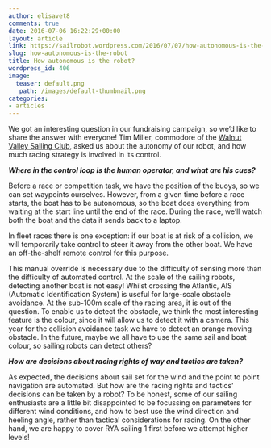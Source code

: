 ```yaml
---
author: elisavet8
comments: true
date: 2016-07-06 16:22:29+00:00
layout: article
link: https://sailrobot.wordpress.com/2016/07/07/how-autonomous-is-the-robot/
slug: how-autonomous-is-the-robot
title: How autonomous is the robot?
wordpress_id: 406
image:
  teaser: default.png
   path: /images/default-thumbnail.png
categories:
- articles
---
```


We got an interesting question in our fundraising campaign, so we’d like to share the answer with everyone! Tim Miller, commodore of the [Walnut Valley Sailing Club](http://wvsailing.com), asked us about the autonomy of our robot, and how much racing strategy is involved in its control.



**_Where in the control loop is the human operator, and what are his cues?_**

Before a race or competition task, we have the position of the buoys, so we can set waypoints ourselves. However, from a given time before a race starts, the boat has to be autonomous, so the boat does everything from waiting at the start line until the end of the race. During the race, we’ll watch both the boat and the data it sends back to a laptop.

In fleet races there is one exception: if our boat is at risk of a collision, we will temporarily take control to steer it away from the other boat. We have an off-the-shelf remote control for this purpose.

This manual override is necessary due to the difficulty of sensing more than the difficulty of automated control. At the scale of the sailing robots, detecting another boat is not easy! Whilst crossing the Atlantic, AIS (Automatic Identification System) is useful for large-scale obstacle avoidance. At the sub-100m scale of the racing area, it is out of the question. To enable us to detect the obstacle, we think the most interesting feature is the colour, since it will allow us to detect it with a camera. This year for the collision avoidance task we have to detect an orange moving obstacle. In the future, maybe we all have to use the same sail and boat colour, so sailing robots can detect others?



**_How are decisions about racing rights of way and tactics are taken?_**

As expected, the decisions about sail set for the wind and the point to point navigation are automated. But how are the racing rights and tactics’ decisions can be taken by a robot? To be honest, some of our sailing enthusiasts are a little bit disappointed to be focussing on parameters for different wind conditions, and how to best use the wind direction and heeling angle, rather than tactical considerations for racing. On the other hand, we are happy to cover RYA sailing 1 first before we attempt higher levels!
